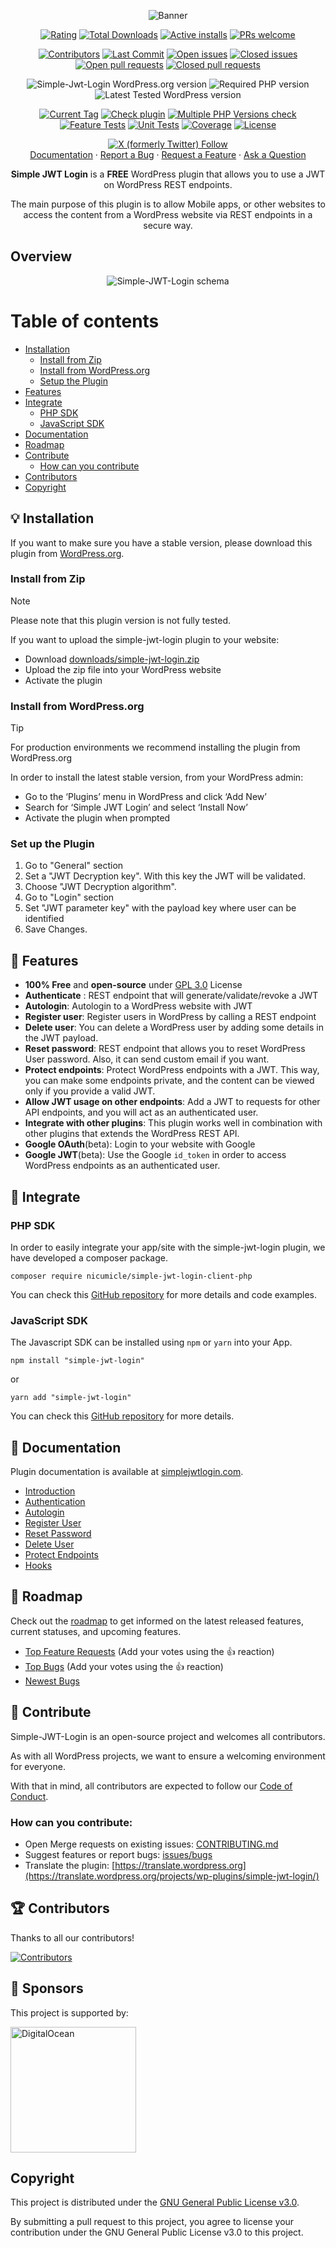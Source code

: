<p align="center">
    <img src="https://ps.w.org/simple-jwt-login/assets/banner-772x250.png?rev=2106097" alt="Banner"/>
</p>

<p align="center">
  <a href="https://wordpress.org/support/plugin/simple-jwt-login/reviews/"><img src="https://img.shields.io/wordpress/plugin/stars/simple-jwt-login" alt="Rating" /></a>
  <a href="https://wordpress.org/plugins/simple-jwt-login/advanced#plugin-download-stats"><img src="https://img.shields.io/wordpress/plugin/dt/simple-jwt-login" alt="Total Downloads" /></a>
  <a href="https://wordpress.org/plugins/simple-jwt-login/#description"><img src="https://img.shields.io/wordpress/plugin/installs/simple-jwt-login" alt="Active installs" /></a>
  <a href="https://docs.github.com/en/pull-requests/collaborating-with-pull-requests/proposing-changes-to-your-work-with-pull-requests/creating-a-pull-request"><img src="https://img.shields.io/badge/PRs-welcome-brightgreen" alt="PRs welcome" /></a>
</p>

<p align="center">
  <a href="https://github.com/nicumicle/simple-jwt-login/graphs/contributors"><img src="https://img.shields.io/github/contributors/nicumicle/simple-jwt-login" alt="Contributors" /></a> 
  <a href="https://github.com/nicumicle/simple-jwt-login/commits/master"><img src="https://img.shields.io/github/last-commit/nicumicle/simple-jwt-login" alt="Last Commit"/></a>
  <a href="https://github.com/nicumicle/simple-jwt-login/issues"><img src="https://img.shields.io/github/issues-raw/nicumicle/simple-jwt-login" alt="Open issues"/></a>
  <a href="https://github.com/nicumicle/simple-jwt-login/issues?q=is%3Aissue+is%3Aclosed"><img src="https://img.shields.io/github/issues-closed-raw/nicumicle/simple-jwt-login" alt="Closed issues"/></a>
  <a href="https://github.com/nicumicle/simple-jwt-login/pulls"><img src="https://img.shields.io/github/issues-pr/nicumicle/simple-jwt-login" alt="Open pull requests" /></a>
  <a href="https://github.com/nicumicle/simple-jwt-login/pulls?q=is%3Apr+is%3Aclosed"><img src="https://img.shields.io/github/issues-pr-closed/nicumicle/simple-jwt-login" alt="Closed pull requests" /></a>
</p>

<p align="center">
    <img src="https://img.shields.io/wordpress/plugin/v/simple-jwt-login" alt="Simple-Jwt-Login WordPress.org version"/>
    <img src="https://img.shields.io/wordpress/plugin/required-php/simple-jwt-login" alt="Required PHP version"/>
    <img src="https://img.shields.io/wordpress/plugin/tested/simple-jwt-login" alt="Latest Tested WordPress version"/>
</p>
<p align="center">
    <a href="https://github.com/nicumicle/simple-jwt-login/tags"><img src="https://img.shields.io/github/v/tag/nicumicle/simple-jwt-login" alt="Current Tag" /></a>
    <a href="https://github.com/nicumicle/simple-jwt-login/actions/workflows/php.yml"><img src="https://github.com/nicumicle/simple-jwt-login/actions/workflows/php.yml/badge.svg" alt="Check plugin" /></a>
    <a href="https://github.com/nicumicle/simple-jwt-login/actions/workflows/multiple-php.yml"><img src="https://github.com/nicumicle/simple-jwt-login/actions/workflows/multiple-php.yml/badge.svg" alt="Multiple PHP Versions check"/></a>
    <a href="https://github.com/nicumicle/simple-jwt-login/actions/workflows/feature_tests.yml"><img src="https://github.com/nicumicle/simple-jwt-login/actions/workflows/feature_tests.yml/badge.svg" alt="Feature Tests" /></a>
    <a href="https://github.com/nicumicle/simple-jwt-login/actions/workflows/unit_tests.yml"><img src="https://github.com/nicumicle/simple-jwt-login/actions/workflows/unit_tests.yml/badge.svg" alt="Unit Tests" /></a>
    <a href="https://app.codecov.io/gh/nicumicle/simple-jwt-login"><img src="https://codecov.io/gh/nicumicle/simple-jwt-login/branch/master/graph/badge.svg?token=dVOwuGQoY3" alt="Coverage"/></a>
    <a href="https://github.com/nicumicle/simple-jwt-login/blob/master/LICENSE"><img src="https://img.shields.io/github/license/nicumicle/simple-jwt-login" alt="License" /></a>
</p>

<div align="center">
  <a href="https://twitter.com/simplejwtlogin"><img alt="X (formerly Twitter) Follow" src="https://img.shields.io/twitter/follow/simplejwtlogin"></a>
</div>

<div align="center">
  <a href="https://simplejwtlogin.com/docs">Documentation</a>
  ·
  <a href="https://github.com/nicumicle/simple-jwt-login/issues/new?assignees=&labels=bug&template=bug_report.md&title=bug%3A+">Report a Bug</a>
  ·
  <a href="https://github.com/nicumicle/simple-jwt-login/issues/new?assignees=&labels=feature-request&template=feature_request.md&title=feature%3A+">Request a Feature</a>
  ·
  <a href="https://github.com/nicumicle/simple-jwt-login/discussions">Ask a Question</a>
</div>

<p align="center">
    <b>Simple JWT Login</b> is a <b>FREE</b> WordPress plugin that allows you to use a JWT on WordPress REST endpoints.
</p>
<p align="center">
    The main purpose of this plugin is to allow Mobile apps, or other websites to access the content from a WordPress website via REST endpoints in a secure way.
</p>

## Overview
<p align="center">
    <img src="https://github.com/nicumicle/simple-jwt-login/blob/master/wordpress.org/assets/schema.png?raw=true" alt="Simple-JWT-Login schema" />
</p>

Table of contents
=================

<!--ts-->
* [Installation](#bulb-installation)
  * [Install from Zip](#install-from-zip)
  * [Install from WordPress.org](#install-from-wordpressorg)
  * [Setup the Plugin](#setup-the-plugin)
* [Features](#tada-features)
* [Integrate](#electric_plug-integrate)
  * [PHP SDK](#php-sdk)
  * [JavaScript SDK](#javascript-sdk)
* [Documentation](#ledger-documentation)
* [Roadmap](#rocket-roadmap)
* [Contribute](#scroll-contribute)
  * [How can you contribute](#how-can-you-contribute)
* [Contributors](#trophy-contributors)
* [Copyright](#copyright)

<!--te-->

## :bulb: Installation

If you want to make sure you have a stable version, please download this plugin from [WordPress.org](https://wordpress.org/plugins/simple-jwt-login/).

### Install from Zip

> [!NOTE]
>  Please note that this plugin version is not fully tested.

If you want to upload the simple-jwt-login plugin to your website:
- Download [downloads/simple-jwt-login.zip](https://github.com/nicumicle/simple-jwt-login/blob/master/download/simple-jwt-login.zip)
- Upload the zip file into your WordPress website
- Activate the plugin

### Install from WordPress.org

> [!TIP]
>  For production environments we recommend installing the plugin from WordPress.org 

In order to install the latest stable version, from your WordPress admin:
- Go to the ‘Plugins’ menu in WordPress and click ‘Add New’
- Search for ‘Simple JWT Login’ and select ‘Install Now’
- Activate the plugin when prompted

### Set up the Plugin

1. Go to "General" section
2. Set a "JWT Decryption key". With this key the JWT will be validated.
3. Choose "JWT Decryption algorithm".
4. Go to "Login" section
5. Set "JWT parameter key" with the payload key where user can be identified
6. Save Changes.


## :tada: Features 

- **100% Free** and **open-source** under [GPL 3.0](https://github.com/nicumicle/simple-jwt-login/blob/master/LICENSE) License
- **Authenticate** : REST endpoint that will generate/validate/revoke a JWT
- **Autologin**: Autologin to a WordPress website with JWT
- **Register user**: Register users in WordPress by calling a REST endpoint
- **Delete user**: You can delete a WordPress user by adding some details in the JWT payload.
- **Reset password**: REST endpoint that allows you to reset WordPress User password. Also, it can send custom email if you want.
- **Protect endpoints**: Protect WordPress endpoints with a JWT. This way, you can make some endpoints private, and the content can be viewed only if you provide a valid JWT.
- **Allow JWT usage on other endpoints**: Add a JWT to requests for other API endpoints, and you will act as an authenticated user.
- **Integrate with other plugins**: This plugin works well in combination with other plugins that extends the WordPress REST API.
- **Google OAuth**(beta):  Login to your website with Google
- **Google JWT**(beta): Use the Google `id_token` in order to access WordPress endpoints as an authenticated user.

## :electric_plug: Integrate

### PHP SDK

In order to easily integrate your app/site with the simple-jwt-login plugin, we have developed a composer package.

```shell
composer require nicumicle/simple-jwt-login-client-php
```

You can check this [GitHub repository](https://github.com/nicumicle/simple-jwt-login-client-php) for more details and code examples.

### JavaScript SDK

The Javascript SDK can be installed using `npm` or `yarn` into your App.

```shell
npm install "simple-jwt-login"
```

or

```shell
yarn add "simple-jwt-login"
```

You can check this [GitHub repository](https://github.com/simple-jwt-login/js-sdk) for more details.


## :ledger: Documentation

Plugin documentation is available at [simplejwtlogin.com](https://simplejwtlogin.com).

- [Introduction](https://simplejwtlogin.com/docs/)<br>
- [Authentication](https://simplejwtlogin.com/docs/authentication)<br>
- [Autologin](https://simplejwtlogin.com/docs/autologin)<br>
- [Register User](https://simplejwtlogin.com/docs/register-user)<br>
- [Reset Password](https://simplejwtlogin.com/docs/reset-password)<br>
- [Delete User](https://simplejwtlogin.com/docs/delete-user)<br>
- [Protect Endpoints](https://simplejwtlogin.com/docs/protect-endpoints)<br>
- [Hooks](https://simplejwtlogin.com/docs/hooks)


## :rocket: Roadmap

Check out the [roadmap](https://github.com/users/nicumicle/projects/1) to get informed on the latest released features, current statuses, and upcoming features.

- [Top Feature Requests](https://github.com/nicumicle/simple-jwt-login/issues?q=label%3Afeature-request+is%3Aopen+sort%3Areactions-%2B1-desc) (Add your votes using the 👍 reaction)
- [Top Bugs](https://github.com/nicumicle/simple-jwt-login/issues?q=is%3Aissue+is%3Aopen+label%3Abug+sort%3Areactions-%2B1-desc) (Add your votes using the 👍 reaction)
- [Newest Bugs](https://github.com/nicumicle/simple-jwt-login/issues?q=is%3Aopen+is%3Aissue+label%3Abug)

## :scroll: Contribute

Simple-JWT-Login is an open-source project and welcomes all contributors.

As with all WordPress projects, we want to ensure a welcoming environment for everyone. 

With that in mind, all contributors are expected to follow our [Code of Conduct](https://github.com/nicumicle/simple-jwt-login/blob/master/CODE_OF_CONDUCT.md).

### How can you contribute:

- Open Merge requests on existing issues: [CONTRIBUTING.md](https://github.com/nicumicle/simple-jwt-login/blob/master/CONTRIBUTING.md)
- Suggest features or report bugs: [issues/bugs](https://github.com/nicumicle/simple-jwt-login/issues/new/choose)
- Translate the plugin: [https://translate.wordpress.org](https://translate.wordpress.org/projects/wp-plugins/simple-jwt-login/)

## :trophy: Contributors
Thanks to all our contributors!

<a href="https://github.com/nicumicle/simple-jwt-login/graphs/contributors">
  <img src="https://contrib.rocks/image?repo=nicumicle/simple-jwt-login" alt="Contributors"/>
</a>


## :blue_heart: Sponsors

This project is supported by:

<a href="https://www.digitalocean.com/">
    <img src="https://opensource.nyc3.cdn.digitaloceanspaces.com/attribution/assets/SVG/DO_Logo_horizontal_blue.svg" width="201px" alt="DigitalOcean">
</a>

## Copyright

This project is distributed under the [GNU General Public License v3.0](https://github.com/nicumicle/simple-jwt-login/blob/master/LICENSE).

By submitting a pull request to this project, you agree to license your contribution under the GNU General Public License v3.0 to this project.
